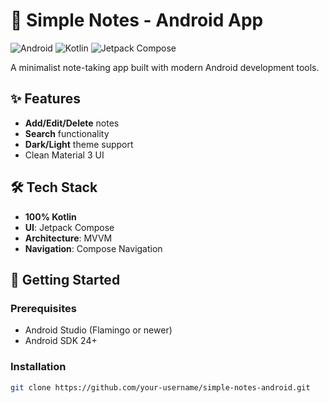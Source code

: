# 📝 Simple Notes - Android App  

![Android](https://img.shields.io/badge/Android-3DDC84?logo=android&logoColor=white)
![Kotlin](https://img.shields.io/badge/Kotlin-7F52FF?logo=kotlin&logoColor=white)
![Jetpack Compose](https://img.shields.io/badge/Jetpack_Compose-4285F4?logo=jetpack-compose&logoColor=white)

A minimalist note-taking app built with modern Android development tools.

## ✨ Features
- **Add/Edit/Delete** notes
- **Search** functionality
- **Dark/Light** theme support
- Clean Material 3 UI

## 🛠️ Tech Stack
- **100% Kotlin**
- **UI**: Jetpack Compose
- **Architecture**: MVVM
- **Navigation**: Compose Navigation

## 🚀 Getting Started

### Prerequisites
- Android Studio (Flamingo or newer)
- Android SDK 24+

### Installation
```bash
git clone https://github.com/your-username/simple-notes-android.git
